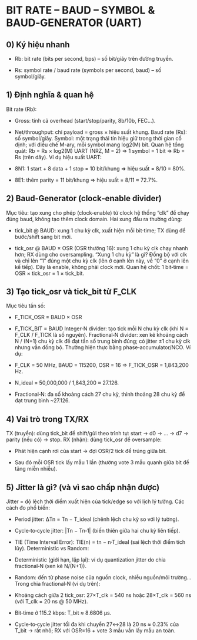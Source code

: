 # BIT RATE – BAUD – SYMBOL & BAUD‑GENERATOR (UART)

## 0) Ký hiệu nhanh

- Rb: bit rate (bits per second, bps) – số bit/giây trên đường truyền.

- Rs: symbol rate / baud rate (symbols per second, baud) – số symbol/giây.

## 1) Định nghĩa & quan hệ

Bit rate (Rb):

- Gross: tính cả overhead (start/stop/parity, 8b/10b, FEC…).

- Net/throughput: chỉ payload = gross × hiệu suất khung.
Baud rate (Rs): số symbol/giây.
Symbol: một trạng thái tín hiệu giữ trong thời gian cố định; với điều chế M-ary, mỗi symbol mang log2(M) bit.
Quan hệ tổng quát:
Rb = Rs × log2(M)
UART (NRZ, M = 2) ⇒ 1 symbol = 1 bit ⇒ Rb = Rs (trên dây).
Ví dụ hiệu suất UART:

- 8N1: 1 start + 8 data + 1 stop = 10 bit/khung ⇒ hiệu suất = 8/10 = 80%.

- 8E1: thêm parity = 11 bit/khung ⇒ hiệu suất = 8/11 ≈ 72.7%.

## 2) Baud‑Generator (clock‑enable divider)

Mục tiêu: tạo xung cho phép (clock‑enable) từ clock hệ thống “clk” để chạy đúng baud, không tạo thêm clock domain.
Hai xung đầu ra thường dùng:

- tick_bit @ BAUD: xung 1 chu kỳ clk, xuất hiện mỗi bit‑time; TX dùng để bước/shift sang bit mới.

- tick_osr @ BAUD × OSR (OSR thường 16): xung 1 chu kỳ clk chạy nhanh hơn; RX dùng cho oversampling.
“Xung 1 chu kỳ” là gì? Đồng bộ với clk và chỉ lên “1” đúng một chu kỳ clk (lên ở cạnh lên này, về “0” ở cạnh lên kế tiếp). Đây là enable, không phải clock mới.
Quan hệ chốt: 1 bit‑time = OSR × tick_osr = 1 × tick_bit.

## 3) Tạo tick_osr và tick_bit từ F_CLK

Mục tiêu tần số:

- F_TICK_OSR = BAUD × OSR

- F_TICK_BIT = BAUD
Integer‑N divider: tạo tick mỗi N chu kỳ clk (khi N = F_CLK / F_TICK là số nguyên).
Fractional‑N divider: xen kẽ khoảng cách N / (N+1) chu kỳ clk để đạt tần số trung bình đúng; có jitter ±1 chu kỳ clk nhưng vẫn đồng bộ. Thường hiện thực bằng phase‑accumulator/NCO.
Ví dụ:

- F_CLK = 50 MHz, BAUD = 115200, OSR = 16 ⇒ F_TICK_OSR = 1,843,200 Hz.

- N_ideal = 50,000,000 / 1,843,200 ≈ 27.126.

- Fractional‑N: đa số khoảng cách 27 chu kỳ, thỉnh thoảng 28 chu kỳ để đạt trung bình ~27.126.

## 4) Vai trò trong TX/RX

TX (truyền): dùng tick_bit để shift/gửi theo trình tự: start → d0 → … → d7 → parity (nếu có) → stop.
RX (nhận): dùng tick_osr để oversample:

- Phát hiện cạnh rơi của start → đợi OSR/2 tick để trúng giữa bit.

- Sau đó mỗi OSR tick lấy mẫu 1 lần (thường vote 3 mẫu quanh giữa bit để tăng miễn nhiễu).

## 5) Jitter là gì? (và vì sao chấp nhận được)

Jitter = độ lệch thời điểm xuất hiện của tick/edge so với lịch lý tưởng.
Các cách đo phổ biến:

- Period jitter: ΔTn = Tn − T_ideal (chênh lệch chu kỳ so với lý tưởng).

- Cycle‑to‑cycle jitter: |Tn − Tn‑1| (biến thiên giữa hai chu kỳ liên tiếp).

- TIE (Time Interval Error): TIE(n) = tn − n·T_ideal (sai lệch thời điểm tích lũy).
Deterministic vs Random:

- Deterministic (giới hạn, lặp lại): ví dụ quantization jitter do chia fractional‑N (xen kẽ N/(N+1)).

- Random: đến từ phase noise của nguồn clock, nhiễu nguồn/môi trường…
Trong chia fractional‑N (ví dụ trên):

- Khoảng cách giữa 2 tick_osr: 27×T_clk = 540 ns hoặc 28×T_clk = 560 ns (với T_clk = 20 ns @ 50 MHz).

- Bit‑time ở 115.2 kbps: T_bit ≈ 8.6806 µs.

- Cycle‑to‑cycle jitter tối đa khi chuyển 27↔28 là 20 ns ≈ 0.23% của T_bit → rất nhỏ; RX với OSR=16 + vote 3 mẫu vẫn lấy mẫu an toàn.
